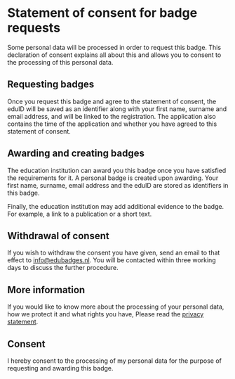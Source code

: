 # Statement of consent for badge requests
Some personal data will be processed in order to request this badge. This declaration of consent explains all about this and allows you to consent to the processing of this personal data.

## Requesting badges
Once you request this badge and agree to the statement of consent, the eduID will be saved as an identifier along with your first name, surname and email address, and will be linked to the registration. The application also contains the time of the application and whether you have agreed to this statement of consent.

## Awarding and creating badges
The education institution can award you this badge once you have satisfied the requirements for it. A personal badge is created upon awarding. Your first name, surname, email address and the eduID are stored as identifiers in this badge.

Finally, the education institution may add additional evidence to the badge. For example, a link to a publication or a short text.

## Withdrawal of consent
If you wish to withdraw the consent you have given, send an email to that effect to [info@edubadges.nl](mailto:info@edubadges.nl). You will be contacted within three working days to discuss the further procedure.

## More information
If you would like to know more about the processing of your personal data, how we protect it and what rights you have, Please read the [privacy statement](https://pilot.edubadges.nl/public/privacy-policy).

## **Consent**
I hereby consent to the processing of my personal data for the purpose of requesting and awarding this badge.
